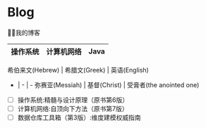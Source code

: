 # Blog
🤨🤨我的博客
<center>

| 操作系统 | 计算机网络 | Java |
| :-: | :-: | :-: |

</center>

希伯来文(Hebrew) | 希腊文(Greek) | 英语(English)
 - | - | -
弥赛亚(Messiah) | 基督(Christ) | 受膏者(the anointed one)


- [ ] 操作系统:精髓与设计原理（原书第6版）
- [ ] 计算机网络:自顶向下方法（原书第7版）
- [ ] 数据仓库工具箱（第3版）:维度建模权威指南